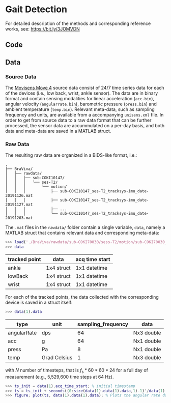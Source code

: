 # Gait Detection

For detailed description of the methods and corresponding reference works, see: https://bit.ly/3JOMVDN

## Code


## Data
### Source Data
The [Movisens Move 4](https://docs.movisens.com/Sensors/Move4/) source data consist of 24/7 time series data for each of the devices (i.e., low back, wrist, ankle sensor). The data are in binary format and contain sensing modalities for linear acceleration (`acc.bin`), angular velocity (`angularrate.bin`), barometric pressure (`press.bin`) and ambient temperature (`temp.bin`). Relevant meta-data, such as sampling frequency and units, are available from a accompanying `unisens.xml` file. In order to get from source data to a raw data format that can be further processed, the sensor data are accummulated on a per-day basis, and both data and meta-data are saved in a MATLAB struct.

### Raw Data
The resulting raw data are organized in a BIDS-like format, i.e.:
```
.
├── BraViva/
│   ├── rawdata/
│   │   ├── sub-COKI10147/
│   │   │   └── ses-T2/
│   │   │       └── motion/
│   │   │           ├── sub-COKI10147_ses-T2_tracksys-imu_date-20191126.mat
│   │   │           ├── sub-COKI10147_ses-T2_tracksys-imu_date-20191127.mat
│   │   │           ├── ...
│   │   │           └── sub-COKI10147_ses-T2_tracksys-imu_date-20191203.mat
```

The `.mat` files in the `rawdata/` folder contain a single variable, `data`, namely a MATLAB struct that contains relevant data and corresponding meta-data:
```matlab
>>> load('./BraViva/rawdata/sub-COKI70030/sess-T2/motion/sub-COKI70030_sess-T2_run-2020028.mat', 'data')
>>> data
```
| tracked point | data       | acq time start
| ------------- | ---------- | --------------
| ankle         | 1x4 struct | 1x1 datetime
| lowBack       | 1x4 struct | 1x1 datetime
| wrist         | 1x4 struct | 1x1 datetime

For each of the tracked points, the data collected with the corresponding device is saved in a struct itself:
```matlab
>>> data(1).data
```
| type          | unit         | sampling_frequency | data
| ------------- | ------------ | ------------------ | ----
| angularRate   | dps          | 64                 | Nx3 double
| acc           | g            | 64                 | Nx1 double
| press         | Pa           |  8                 | Nx1 double
| temp          | Grad Celsius |  1                 | Nx3 double

with $N$ number of timesteps, that is $f_{\mathrm{s}}*60*60*24$ for a full day of measurement (e.g., 5,529,600 time steps at 64 Hz). 

```matlab
>>> ts_init = data(1).acq_time_start; % initial timestamp
>>> ts = ts_init + seconds((0:size(data(1).data(1).data,1)-1)'/data(1).data(1).sampling_frequency); % timestamps
>>> figure; plot(ts, data(1).data(1).data); % Plots the angular rate data of the ankle sensor
```
